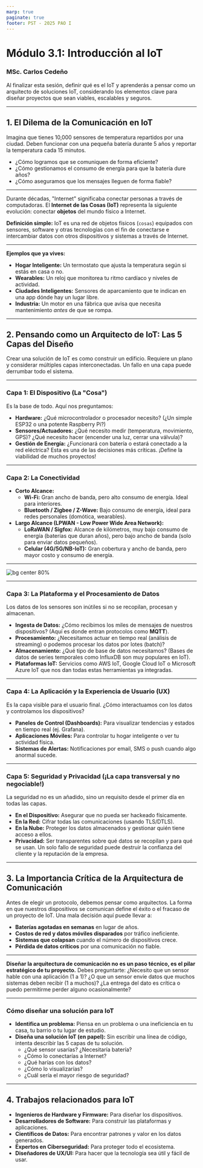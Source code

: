 ```yaml
---
marp: true
paginate: true
footer: PST - 2025 PAO I
---
```


# Módulo 3.1: Introducción al IoT
### MSc. Carlos Cedeño



Al finalizar esta sesión, definir qué es el IoT y aprenderás a pensar como un arquitecto de soluciones IoT, considerando los elementos clave para diseñar proyectos que sean viables, escalables y seguros.

---


## 1\. El Dilema de la Comunicación en IoT

Imagina que tienes 10,000 sensores de temperatura repartidos por una ciudad. Deben funcionar con una pequeña batería durante 5 años y reportar la temperatura cada 15 minutos.

  * ¿Cómo logramos que se comuniquen de forma eficiente?
  * ¿Cómo gestionamos el consumo de energía para que la batería dure años?
  * ¿Cómo aseguramos que los mensajes lleguen de forma fiable?

---


Durante décadas, "Internet" significaba conectar personas a través de computadoras. El **Internet de las Cosas (IoT)** representa la siguiente evolución: conectar **objetos** del mundo físico a Internet.


**Definición simple:** IoT es una red de objetos físicos (`cosas`) equipados con sensores, software y otras tecnologías con el fin de conectarse e intercambiar datos con otros dispositivos y sistemas a través de Internet.

---

**Ejemplos que ya vives:**

  * **Hogar Inteligente:** Un termostato que ajusta la temperatura según si estás en casa o no.
  * **Wearables:** Un reloj que monitorea tu ritmo cardíaco y niveles de actividad.
  * **Ciudades Inteligentes:** Sensores de aparcamiento que te indican en una app dónde hay un lugar libre.
  * **Industria:** Un motor en una fábrica que avisa que necesita mantenimiento *antes* de que se rompa.

-----



## 2\. Pensando como un Arquitecto de IoT: Las 5 Capas del Diseño

Crear una solución de IoT es como construir un edificio. Requiere un plano y considerar múltiples capas interconectadas. Un fallo en una capa puede derrumbar todo el sistema.

---

### Capa 1: El Dispositivo (La "Cosa")

Es la base de todo. Aquí nos preguntamos:

  * **Hardware:** ¿Qué microcontrolador o procesador necesito? (¿Un simple ESP32 o una potente Raspberry Pi?)
  * **Sensores/Actuadores:** ¿Qué necesito medir (temperatura, movimiento, GPS)? ¿Qué necesito hacer (encender una luz, cerrar una válvula)?
  * **Gestión de Energía:** ¿Funcionará con batería o estará conectado a la red eléctrica? Esta es una de las decisiones más críticas. ¡Define la viabilidad de muchos proyectos\!

---

### Capa 2: La Conectividad

  * **Corto Alcance:**
      * **Wi-Fi:** Gran ancho de banda, pero alto consumo de energía. Ideal para interiores.
      * **Bluetooth / Zigbee / Z-Wave:** Bajo consumo de energía, ideal para redes personales (domótica, wearables).
  * **Largo Alcance (LPWAN - Low Power Wide Area Network):**
      * **LoRaWAN / Sigfox:** Alcance de kilómetros, muy bajo consumo de energía (baterías que duran años), pero bajo ancho de banda (solo para enviar datos pequeños).
      * **Celular (4G/5G/NB-IoT):** Gran cobertura y ancho de banda, pero mayor costo y consumo de energía.

---

![bg center 80%](https://saft.com/sites/default/files/paragraphs_item/standard_text/editor/wireless_iot_communicationtechnologies.jpg)

---

### Capa 3: La Plataforma y el Procesamiento de Datos

Los datos de los sensores son inútiles si no se recopilan, procesan y almacenan.

  * **Ingesta de Datos:** ¿Cómo recibimos los miles de mensajes de nuestros dispositivos? (Aquí es donde entran protocolos como **MQTT**).
  * **Procesamiento:** ¿Necesitamos actuar en tiempo real (análisis de streaming) o podemos procesar los datos por lotes (batch)?
  * **Almacenamiento:** ¿Qué tipo de base de datos necesitamos? (Bases de datos de series temporales como InfluxDB son muy populares en IoT).
  * **Plataformas IoT:** Servicios como AWS IoT, Google Cloud IoT o Microsoft Azure IoT que nos dan todas estas herramientas ya integradas.

---

### Capa 4: La Aplicación y la Experiencia de Usuario (UX)

Es la capa visible para el usuario final. ¿Cómo interactuamos con los datos y controlamos los dispositivos?

  * **Paneles de Control (Dashboards):** Para visualizar tendencias y estados en tiempo real (ej. Grafana).
  * **Aplicaciones Móviles:** Para controlar tu hogar inteligente o ver tu actividad física.
  * **Sistemas de Alertas:** Notificaciones por email, SMS o push cuando algo anormal sucede.

---

### Capa 5: Seguridad y Privacidad (¡La capa transversal y no negociable\!)

La seguridad no es un añadido, sino un requisito desde el primer día en todas las capas.

  * **En el Dispositivo:** Asegurar que no pueda ser hackeado físicamente.
  * **En la Red:** Cifrar todas las comunicaciones (usando TLS/DTLS).
  * **En la Nube:** Proteger los datos almacenados y gestionar quién tiene acceso a ellos.
  * **Privacidad:** Ser transparentes sobre qué datos se recopilan y para qué se usan. Un solo fallo de seguridad puede destruir la confianza del cliente y la reputación de la empresa.

---


## 3\. La Importancia Crítica de la Arquitectura de Comunicación

Antes de elegir un protocolo, debemos pensar como arquitectos. La forma en que nuestros dispositivos se comunican define el éxito o el fracaso de un proyecto de IoT. Una mala decisión aquí puede llevar a:

  * **Baterías agotadas en semanas** en lugar de años.
  * **Costos de red y datos móviles disparados** por tráfico ineficiente.
  * **Sistemas que colapsan** cuando el número de dispositivos crece.
  * **Pérdida de datos críticos** por una comunicación no fiable.

---

**Diseñar la arquitectura de comunicación no es un paso técnico, es el pilar estratégico de tu proyecto.** Debes preguntarte: ¿Necesito que un sensor hable con una aplicación (1 a 1)? ¿O que un sensor envíe datos que muchos sistemas deben recibir (1 a muchos)? ¿La entrega del dato es crítica o puedo permitirme perder alguno ocasionalmente?

---

### **Cómo diseñar una solución para IoT**

  * **Identifica un problema:** Piensa en un problema o una ineficiencia en tu casa, tu barrio o tu lugar de estudio.
  * **Diseña una solución IoT (en papel):** Sin escribir una línea de código, intenta describir las 5 capas de tu solución.
      * ¿Qué sensor usarías? ¿Necesitaría batería?
      * ¿Cómo lo conectarías a Internet?
      * ¿Qué harías con los datos?
      * ¿Cómo lo visualizarías?
      * ¿Cuál sería el mayor riesgo de seguridad?
  
---

## 4\. Trabajos relacionados para IoT



  * **Ingenieros de Hardware y Firmware:** Para diseñar los dispositivos.
  * **Desarrolladores de Software:** Para construir las plataformas y aplicaciones.
  * **Científicos de Datos:** Para encontrar patrones y valor en los datos generados.
  * **Expertos en Ciberseguridad:** Para proteger todo el ecosistema.
  * **Diseñadores de UX/UI:** Para hacer que la tecnología sea útil y fácil de usar.


